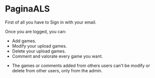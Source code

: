# PaginaALS

First of all you have to Sign in with your email.

Once you are logged, you can:
  - Add games.
  - Modify your upload games.
  - Delete your upload games.
  - Comment and valorate every game you want. 
  
  * The games or comments added from others users can't be modify or delete from other users, only from the admin.
